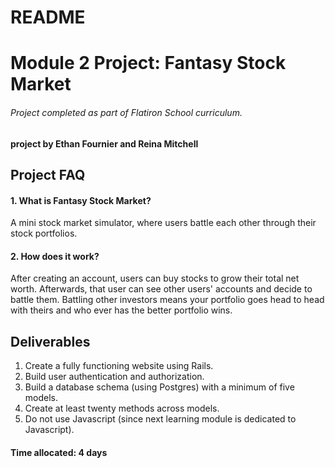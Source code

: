 # README

# Module 2 Project: Fantasy Stock Market
###### Project completed as part of Flatiron School curriculum.

#### project by Ethan Fournier and Reina Mitchell


## Project FAQ
#### 1. What is Fantasy Stock Market?
A mini stock market simulator, where users battle each other through their stock portfolios.


#### 2. How does it work?
After creating an account, users can buy stocks to grow their total net worth. Afterwards, that user can see other users' accounts and decide to battle them. Battling other investors means your portfolio goes head to head with theirs and who ever has the better portfolio wins.


## Deliverables
1.	Create a fully functioning website using Rails.
2.	Build user authentication and authorization.
3.	Build a database schema (using Postgres) with a minimum of five models.
4.	Create at least twenty methods across models.
5.	Do not use Javascript (since next learning module is dedicated to Javascript).

#### Time allocated: 4 days
